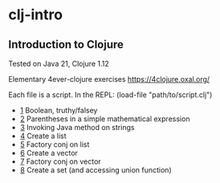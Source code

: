 # clj-intro
## Introduction to Clojure

Tested on Java 21, Clojure 1.12

Elementary 4ever-clojure exercises
https://4clojure.oxal.org/

Each file is a script. In the REPL: (load-file "path/to/script.clj")

- [1](p01.clj) Boolean, truthy/falsey
- [2](p02.clj) Parentheses in a simple mathematical expression
- [3](p03.clj) Invoking Java method on strings
- [4](p04.clj) Create a list
- [5](p05.clj) Factory conj on list
- [6](p06.clj) Create a vector
- [7](p07.clj) Factory conj on vector
- [8](p08.clj) Create a set (and accessing union function)
